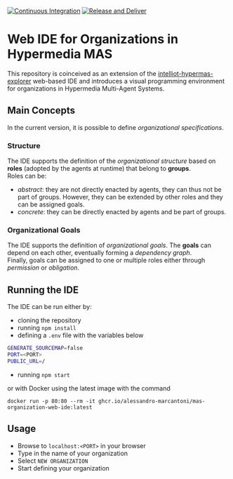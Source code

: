 [![Continuous Integration](https://github.com/alessandro-marcantoni/mas-web-based-ide-organisation/actions/workflows/ci.yaml/badge.svg)](https://github.com/alessandro-marcantoni/mas-web-based-ide-organisation/actions/workflows/ci.yaml)
[![Release and Deliver](https://github.com/alessandro-marcantoni/mas-web-based-ide-organisation/actions/workflows/cd.yaml/badge.svg)](https://github.com/alessandro-marcantoni/mas-web-based-ide-organisation/actions/workflows/cd.yaml)

# Web IDE for Organizations in Hypermedia MAS

This repository is coinceived as an extension of the [intelliot-hypermas-explorer](https://github.com/Interactions-HSG/intelliot-hypermas-explorer) web-based IDE and introduces a visual programming environment for organizations in Hypermedia Multi-Agent Systems.

## Main Concepts

In the current version, it is possible to define _organizational specifications_.

### Structure

The IDE supports the definition of the _organizational structure_ based on __roles__ (adopted by the agents at runtime) that belong to __groups__.  
Roles can be:

- _abstract_: they are not directly enacted by agents, they can thus not be part of groups. However, they can be extended by other roles and they can be assigned goals.
- _concrete_: they can be directly enacted by agents and be part of groups.

### Organizational Goals

The IDE supports the definition of _organizational goals_.
The __goals__ can depend on each other, eventually forming a _dependency graph_.  
Finally, goals can be assigned to one or multiple roles either through _permission_ or _obligation_.

## Running the IDE

The IDE can be run either by:

- cloning the repository
- running ```npm install```
- defining a `.env` file with the variables below
```bash
GENERATE_SOURCEMAP=false
PORT=<PORT>
PUBLIC_URL=/
```
- running ```npm start```

or with Docker using the latest image with the command

```
docker run -p 80:80 --rm -it ghcr.io/alessandro-marcantoni/mas-organization-web-ide:latest
```

## Usage

- Browse to `localhost:<PORT>` in your browser
- Type in the name of your organization
- Select `NEW ORGANIZATION`
- Start defining your organization